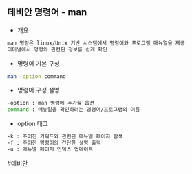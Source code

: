 ## 데비안 명령어 - man

- 개요
```txt
man 명령은 linux/Unix 기반 시스템에서 명령어와 프로그램 매뉴얼을 제공
터미널에서 명령와 관련된 정보를 쉽게 확인
```

- 명령어 기본 구성
```bash
man -option command
```

- 명령어 구성 설명
```bash
-option : man 명령에 추가할 옵션
command : 매뉴얼을 확인하려는 명령어/프로그램의 이름
```

- option 태그
```bash
-k : 주어진 키워드와 관련된 매뉴얼 페이지 탐색
-f : 주어진 명령어의 간단한 설명 출력
-u : 매뉴얼 페이지 인덱스 업데이트
```

#데비안
